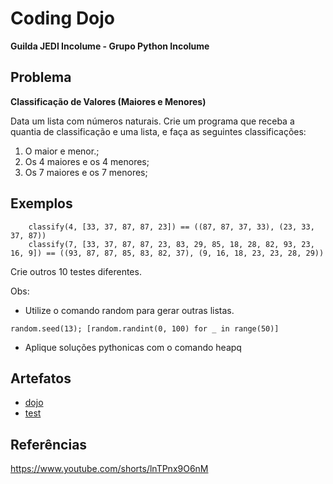 # Coding Dojo

**Guilda JEDI Incolume - Grupo Python Incolume**
## Problema

**Classificação de Valores (Maiores e Menores)**

Data um lista com números naturais. Crie um programa que receba a quantia de classificação e uma lista, e faça as seguintes classificações:

1.    O maior e menor.;
2.    Os 4 maiores e os 4 menores;
3.    Os 7 maiores e os 7 menores;

## Exemplos

``` classify(1, [33, 37, 87, 87, 23]) == (87, 23)
    classify(4, [33, 37, 87, 87, 23]) == ((87, 87, 37, 33), (23, 33, 37, 87))
    classify(7, [33, 37, 87, 87, 23, 83, 29, 85, 18, 28, 82, 93, 23, 16, 9]) == ((93, 87, 87, 85, 83, 82, 37), (9, 16, 18, 23, 23, 28, 29))
```
Crie outros 10 testes diferentes.

Obs:

   - Utilize o comando random para gerar outras listas.

    random.seed(13); [random.randint(0, 100) for _ in range(50)]

   - Aplique soluções pythonicas com o comando heapq

## Artefatos

- [dojo](.//dojo20220819.py)
- [test](./test_20220819.py)

## Referências

https://www.youtube.com/shorts/lnTPnx9O6nM
